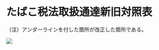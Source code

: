 # たばこ税法取扱通達新旧対照表

（注）アンダーラインを付した箇所が改正した箇所である。

![](https://www.nta.go.jp/tmp/50c6f3ab-3f15-4b63-96e9-0b9339e4c20b/images/555c603b69e75f2604ab2b070691ac315b598dafb2cd2d6cf331cd6ca85154af.jpg)